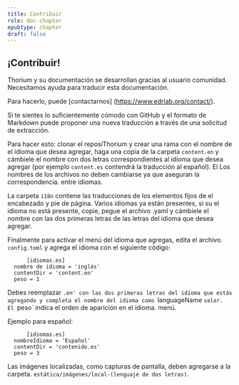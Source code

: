 ```yaml
---
title: Contribuir
role: doc-chapter
epubtype: chapter
draft: false
---
```

## ¡Contribuir!

Thorium  y su documentación se desarrollan gracias al usuario
comunidad. Necesitamos ayuda para traducir esta documentación.

Para hacerlo, puede [contactarnos] (https://www.edrlab.org/contact/).

Si te sientes lo suficientemente cómodo con GitHub y el formato de Markdown
puede proponer una nueva traducción a través de una solicitud de extracción.

Para hacer esto: clonar el reposiThorium  y crear una rama con el nombre de
el idioma que desea agregar, haga una copia de la carpeta `content.en` y
cámbiele el nombre con dos letras correspondientes al idioma que desea agregar
(por ejemplo `content.es` contendrá la traducción al español). El
Los nombres de los archivos no deben cambiarse ya que aseguran la correspondencia.
entre idiomas.

La carpeta `i18n` contiene las traducciones de los elementos fijos de
el encabezado y pie de página. Varios idiomas ya están presentes, si su
el idioma no está presente, copie, pegue el archivo .yaml y cámbiele el nombre con
las dos primeras letras de las letras del idioma que desea agregar.

Finalmente para activar el menú del idioma que agregas, edita el archivo.
`config.toml` y agrega el idioma con el siguiente código:

          [idiomas.es]
      nombre de idioma = 'inglés'
      contentDir = 'content.en'
      peso = 1

        

Debes reemplazar
`.en' con las dos primeras letras del idioma que estás agregando y completa el nombre del idioma como `languageName
`valor. El `peso\` indica el orden de aparición en el idioma.
menú.

Ejemplo para español:

          [idiomas.es]
      nombreIdioma = 'Español'
      contentDir = 'contenido.es'
      peso = 3

        

Las imágenes localizadas, como capturas de pantalla, deben agregarse a la carpeta.
`estática/imágenes/local-(lenguaje de dos letras)`.